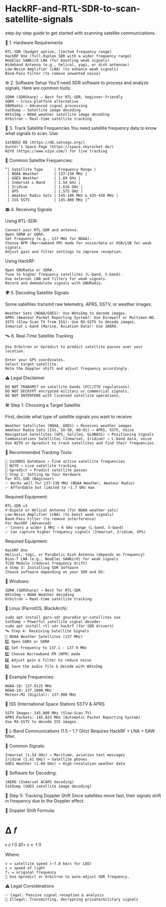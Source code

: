 # HackRF-and-RTL-SDR-to-scan-satellite-signals

step-by-step guide to get started with scanning satellite communications.

📡 1. Hardware Requirements

    RTL-SDR (budget option, limited frequency range)
    HackRF One (full-duplex SDR with a wider frequency range)
    NooElec SAWbird LNA (for boosting weak signals)
    Wideband Antenna (e.g., helical, yagi, or dish antennas)
    Low-Noise Amplifier (LNA) (to enhance weak signals)
    Band-Pass Filter (to remove unwanted noise)

⚙️ 2. Software Setup
You’ll need SDR software to process and analyze signals. Here are common tools:

    SDR# (SDRSharp) – Best for RTL-SDR, beginner-friendly
    GQRX – Cross-platform alternative
    GNURadio – Advanced signal processing
    SatDump – Satellite image decoding
    WXtoImg – NOAA weather satellite image decoding
    Orbitron – Real-time satellite tracking

🚀 3. Track Satellite Frequencies
You need satellite frequency data to know what signals to scan. Use:

    SatNOGS DB (https://db.satnogs.org/)
    Gunter’s Space Page (https://space.skyrocket.de/)
    N2YO (https://www.n2yo.com/) for live tracking
    
🔹 Common Satellite Frequencies:

    “| Satellite Type     | Frequency Range |
     | NOAA Weather       | 137–138 MHz | 
     | GOES Weather       | 1.69 GHz | 
     | Inmarsat L-Band    | 1.54 GHz | 
     | Iridium            | 1.616 GHz | 
     | GPS                | 1.575 GHz | 
     | Amateur Radio Sats | 145-146 MHz & 435-438 MHz | 
     | ISS SSTV           | 145.800 MHz |”

📻 4. Receiving Signals

Using RTL-SDR:

    Connect your RTL-SDR and antenna.
    Open SDR# or GQRX.
    Set Frequency (e.g., 137 MHz for NOAA).
    Choose NFM (Narrowband FM) mode for voice/data or USB/LSB for weak signals.
    Adjust gain and filter settings to improve reception.

Using HackRF:

    Open GNURadio or SDR#.
    Tune to higher frequency satellites (L-band, S-band).
    Use external LNA and filters for weak signals.
    Record and demodulate signals with GNURadio.

🌍 5. Decoding Satellite Signals

Some satellites transmit raw telemetry, APRS, SSTV, or weather images.

    Weather Sats (NOAA/GOES): Use WXtoImg to decode images.
    APRS (Amateur Packet Reporting System): Use Direwolf or Multimon-NG.
    SSTV (Slow Scan TV from ISS): Use RX-SSTV to decode images.
    Inmarsat L-band (Marine, Aviation Data): Use JAERO.

🛰️ 6. Real-Time Satellite Tracking

    Use Orbitron or Gpredict to predict satellite passes over your location.

    Enter your GPS coordinates.
    Select target satellite.
    Note the Doppler shift and adjust frequency accordingly.

⚠️ Legal Disclaimer

    DO NOT TRANSMIT on satellite bands (FCC/ITU regulations).
    DO NOT DECRYPT encrypted military or commercial signals.
    DO NOT INTERFERE with licensed satellite operations.


🛠️ Step 1: Choosing a Target Satellite

First, decide what type of satellite signals you want to receive:

    Weather Satellites (NOAA, GOES) → Receives weather images
    Amateur Radio Sats (ISS, SO-50, AO-91) → APRS, SSTV, Voice
    Navigation Satellites (GPS, Galileo, GLONASS) → Positioning signals
    Communications Satellites (Inmarsat, Iridium) → L-band data, voice
    Use N2YO or Gpredict to track satellites and find their frequencies.

📌 Recommended Tracking Tools:

    🔗 SatNOGS Database → Find active satellite frequencies
    🔗 N2YO → Live satellite tracking
    🔗 Gpredict → Predict satellite passes
    📡 Step 2: Setting Up Your Hardware
    For RTL-SDR (Beginner)
    ✅ Works well for 137-138 MHz (NOAA Weather, Amateur Radio)
    ✅ Affordable but limited to ~1.7 GHz max

Required Equipment:

    RTL-SDR v3
    V-Dipole or Helical Antenna (for NOAA weather sats)
    Low-Noise Amplifier (LNA) (to boost weak signals)
    Band-Pass Filter (to remove interference)
    For HackRF (Advanced)
    ✅ Covers a wider 1 MHz – 6 GHz range (L-band, S-band)
    ✅ Can capture higher frequency signals (Inmarsat, Iridium, GPS)

Required Equipment:

    HackRF One
    Helical, Yagi, or Parabolic Dish Antenna (depends on frequency)
    Bias-T LNA (e.g., NooElec SAWbird) for weak signals
    TCXO Module (reduces frequency drift)
    ⚙️ Step 3: Installing SDR Software
    Choose software depending on your SDR and OS:

📌 Windows:

    SDR# (SDRSharp) → Best for RTL-SDR
    WXtoImg → NOAA Weather decoding
    Orbitron → Real-time satellite tracking
    
📌 Linux (ParrotOS, BlackArch):

    sudo apt install gqrx-sdr gnuradio gr-satellites sox
    SatDump → Powerful satellite signal decoder
    sudo apt install rtl-sdr hackrf (for SDR drivers)
    🛰️ Step 4: Receiving Satellite Signals
    🔹 NOAA Weather Satellites (137 MHz)
    1️⃣ Open GQRX or SDR#
    2️⃣ Set frequency to 137.1 - 137.9 MHz
    3️⃣ Choose Narrowband FM (NFM) mode
    4️⃣ Adjust gain & filter to reduce noise
    5️⃣ Save the audio file & decode with WXtoImg

🎯 Example Frequencies:

    NOAA-18: 137.9125 MHz
    NOAA-19: 137.1000 MHz
    Meteor-M2 (Digital): 137.900 MHz
    
🔹 ISS (International Space Station) SSTV & APRS

    SSTV Images: 145.800 MHz (Slow-Scan TV)
    APRS Packets: 145.825 MHz (Automatic Packet Reporting System)
    Use RX-SSTV to decode ISS images.

🔹 L-Band Communications (1.5 – 1.7 GHz)
    Requires HackRF + LNA + SAW filter.

📡 Common Signals:

    Inmarsat (1.54 GHz) → Maritime, aviation text messages
    Iridium (1.61 GHz) → Satellite phones
    GOES Weather (1.69 GHz) → High-resolution weather data
    
📌 Software for Decoding:

    JAERO (Inmarsat ACARS decoding)
    SatDump (GOES satellite image decoding)
    
🚀 Step 5: Tracking Doppler Shift
Since satellites move fast, their signals shift in frequency due to the Doppler effect.

🔹 Doppler Shift Formula:

Δ
𝑓
=
𝑣
𝑐
𝑓
0
Δf= 
c
v
​
 f 
0
​
 
Where:

    v = satellite speed (~7.8 km/s for LEO)
    c = speed of light
    f₀ = original frequency
    📌 Use Gpredict or Orbitron to auto-adjust SDR frequency.

⚠️ Legal Considerations

    ✅ Legal: Passive signal reception & analysis
    🚫 Illegal: Transmitting, decrypting private/military signals
